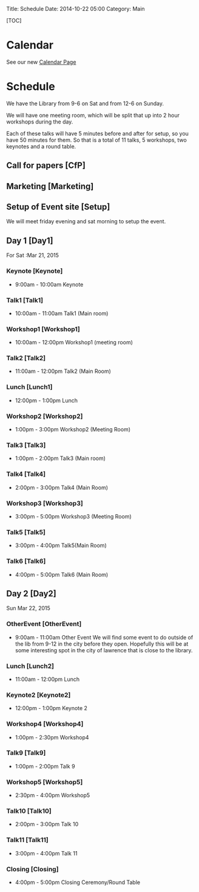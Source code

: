 Title: Schedule
Date: 2014-10-22 05:00
Category: Main

[TOC]

# Calendar
See our new [Calendar Page](/calendar.html)

# Schedule

We have the Library from 9-6 on Sat and from 12-6 on Sunday. 

We will have one meeting room, which will be split that up into 2 hour
workshops during the day.

Each of these talks will have 5 minutes before and after for setup, so you have 50 minutes for them.
So that is a total of 11 talks, 5 workshops, two keynotes and a round table.


## Call for papers [CfP]

## Marketing [Marketing]

## Setup of Event site [Setup]
We will meet friday evening and sat morning to setup the event.

## Day 1 [Day1]
For Sat :Mar 21, 2015

### Keynote [Keynote]
* 9:00am - 10:00am Keynote

### Talk1 [Talk1]
* 10:00am - 11:00am Talk1 (Main room)

### Workshop1 [Workshop1]
* 10:00am - 12:00pm Workshop1 (meeting room)

### Talk2 [Talk2]
* 11:00am - 12:00pm Talk2 (Main Room)

### Lunch [Lunch1]
* 12:00pm - 1:00pm Lunch

### Workshop2 [Workshop2]
* 1:00pm - 3:00pm Workshop2 (Meeting Room)

### Talk3 [Talk3]
* 1:00pm - 2:00pm Talk3 (Main room)

### Talk4 [Talk4]
* 2:00pm - 3:00pm Talk4 (Main Room)

### Workshop3 [Workshop3]
* 3:00pm - 5:00pm Workshop3 (Meeting Room)

### Talk5 [Talk5]
* 3:00pm - 4:00pm Talk5(Main Room)

### Talk6 [Talk6]
* 4:00pm - 5:00pm Talk6 (Main Room)

## Day 2 [Day2]

Sun Mar 22, 2015

### OtherEvent [OtherEvent]

* 9:00am - 11:00am Other Event
We will find some event to do outside of the lib from 9-12 in the city before
they open.
Hopefully this will be at some interesting spot in the city of lawrence that is
close to the library.

### Lunch [Lunch2]
* 11:00am - 12:00pm Lunch

### Keynote2 [Keynote2]
* 12:00pm - 1:00pm Keynote 2

### Workshop4 [Workshop4]
* 1:00pm - 2:30pm Workshop4

### Talk9 [Talk9]
* 1:00pm - 2:00pm Talk 9

### Workshop5 [Workshop5]
* 2:30pm - 4:00pm Workshop5

### Talk10 [Talk10]
* 2:00pm - 3:00pm Talk 10

### Talk11 [Talk11]
* 3:00pm - 4:00pm Talk 11

### Closing [Closing]
* 4:00pm - 5:00pm Closing Ceremony/Round Table
